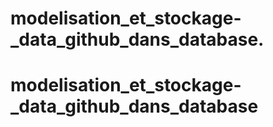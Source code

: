 # modelisation_et_stockage-_data_github_dans_database.
# modelisation_et_stockage-_data_github_dans_database
